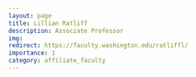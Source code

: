 ```yaml
---
layout: page
title: Lillian Ratliff
description: Associate Professor
img:
redirect: https://faculty.washington.edu/ratliffl/
importance: 1
category: affiliate_faculty
---
```


